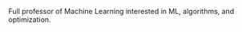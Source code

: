 Full professor of Machine Learning interested in  ML, algorithms, and optimization.

<!---
slaue/slaue is a ✨ special ✨ repository because its `README.md` (this file) appears on your GitHub profile.
You can click the Preview link to take a look at your changes.
--->
